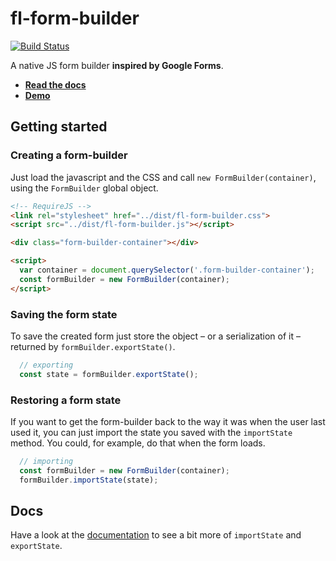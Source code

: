 # fl-form-builder
[![Build Status](https://travis-ci.org/fourlabsldn/fl-form-builder.svg?branch=master)](https://travis-ci.org/fourlabsldn/fl-form-builder)

A native JS form builder **inspired by Google Forms**.

- **[Read the docs](https://fourlabsldn.github.io/fl-form-builder/)**
- **[Demo](https://fourlabsldn.github.io/fl-form-builder/demo/)**

## Getting started
### Creating a form-builder
Just load the javascript and the CSS and call `new FormBuilder(container)`, using the
`FormBuilder` global object.

```html
<!-- RequireJS -->
<link rel="stylesheet" href="../dist/fl-form-builder.css">
<script src="../dist/fl-form-builder.js"></script>

<div class="form-builder-container"></div>

<script>
  var container = document.querySelector('.form-builder-container');
  const formBuilder = new FormBuilder(container);
</script>
```

### Saving the form state
To save the created form just store the object – or a serialization of it – returned by `formBuilder.exportState()`.

``` javascript
  // exporting
  const state = formBuilder.exportState();
```

### Restoring a form state
If you want to get the form-builder back to the way it was when the user last used it, you can just import the state you saved with the `importState` method. You could, for example, do that when the form loads.

``` javascript
  // importing
  const formBuilder = new FormBuilder(container);
  formBuilder.importState(state);
```

## Docs
Have a look at the [documentation](https://fourlabsldn.github.io/fl-form-builder/) to see a bit more of `importState` and `exportState`.

